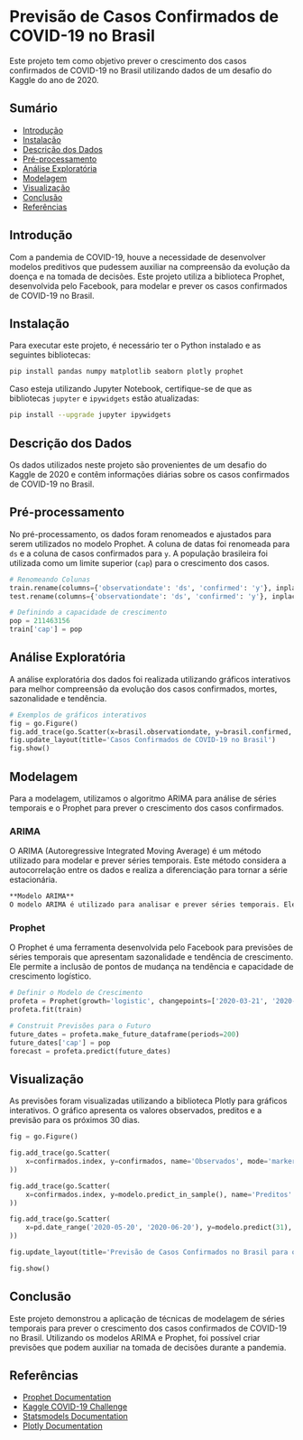 # Previsão de Casos Confirmados de COVID-19 no Brasil

Este projeto tem como objetivo prever o crescimento dos casos confirmados de COVID-19 no Brasil utilizando dados de um desafio do Kaggle do ano de 2020.

## Sumário

- [Introdução](#introdução)
- [Instalação](#instalação)
- [Descrição dos Dados](#descrição-dos-dados)
- [Pré-processamento](#pré-processamento)
- [Análise Exploratória](#análise-exploratória)
- [Modelagem](#modelagem)
- [Visualização](#visualização)
- [Conclusão](#conclusão)
- [Referências](#referências)

## Introdução

Com a pandemia de COVID-19, houve a necessidade de desenvolver modelos preditivos que pudessem auxiliar na compreensão da evolução da doença e na tomada de decisões. Este projeto utiliza a biblioteca Prophet, desenvolvida pelo Facebook, para modelar e prever os casos confirmados de COVID-19 no Brasil.

## Instalação

Para executar este projeto, é necessário ter o Python instalado e as seguintes bibliotecas:

```bash
pip install pandas numpy matplotlib seaborn plotly prophet
```

Caso esteja utilizando Jupyter Notebook, certifique-se de que as bibliotecas `jupyter` e `ipywidgets` estão atualizadas:

```bash
pip install --upgrade jupyter ipywidgets
```

## Descrição dos Dados

Os dados utilizados neste projeto são provenientes de um desafio do Kaggle de 2020 e contêm informações diárias sobre os casos confirmados de COVID-19 no Brasil.

## Pré-processamento

No pré-processamento, os dados foram renomeados e ajustados para serem utilizados no modelo Prophet. A coluna de datas foi renomeada para `ds` e a coluna de casos confirmados para `y`. A população brasileira foi utilizada como um limite superior (`cap`) para o crescimento dos casos.

```python
# Renomeando Colunas
train.rename(columns={'observationdate': 'ds', 'confirmed': 'y'}, inplace=True)
test.rename(columns={'observationdate': 'ds', 'confirmed': 'y'}, inplace=True)

# Definindo a capacidade de crescimento
pop = 211463156
train['cap'] = pop
```

## Análise Exploratória

A análise exploratória dos dados foi realizada utilizando gráficos interativos para melhor compreensão da evolução dos casos confirmados, mortes, sazonalidade e tendência.

```python
# Exemplos de gráficos interativos
fig = go.Figure()
fig.add_trace(go.Scatter(x=brasil.observationdate, y=brasil.confirmed, name='Casos Confirmados', mode='lines'))
fig.update_layout(title='Casos Confirmados de COVID-19 no Brasil')
fig.show()
```

## Modelagem

Para a modelagem, utilizamos o algoritmo ARIMA para análise de séries temporais e o Prophet para prever o crescimento dos casos confirmados.

### ARIMA

O ARIMA (Autoregressive Integrated Moving Average) é um método utilizado para modelar e prever séries temporais. Este método considera a autocorrelação entre os dados e realiza a diferenciação para tornar a série estacionária.

```markdown
**Modelo ARIMA**
O modelo ARIMA é utilizado para analisar e prever séries temporais. Ele considera a autocorrelação dos dados e realiza diferenciação para estabilizar a série. A sigla ARIMA significa Autoregressive Integrated Moving Average (Modelo Autorregressivo Integrado de Médias Móveis).
```

### Prophet

O Prophet é uma ferramenta desenvolvida pelo Facebook para previsões de séries temporais que apresentam sazonalidade e tendência de crescimento. Ele permite a inclusão de pontos de mudança na tendência e capacidade de crescimento logístico.

```python
# Definir o Modelo de Crescimento
profeta = Prophet(growth='logistic', changepoints=['2020-03-21', '2020-03-30', '2020-04-25', '2020-05-03', '2020-05-10'])
profeta.fit(train)

# Construit Previsões para o Futuro
future_dates = profeta.make_future_dataframe(periods=200)
future_dates['cap'] = pop
forecast = profeta.predict(future_dates)
```

## Visualização

As previsões foram visualizadas utilizando a biblioteca Plotly para gráficos interativos. O gráfico apresenta os valores observados, preditos e a previsão para os próximos 30 dias.

```python
fig = go.Figure()

fig.add_trace(go.Scatter(
    x=confirmados.index, y=confirmados, name='Observados', mode='markers', marker=dict(color='red')
))

fig.add_trace(go.Scatter(
    x=confirmados.index, y=modelo.predict_in_sample(), name='Preditos'
))

fig.add_trace(go.Scatter(
    x=pd.date_range('2020-05-20', '2020-06-20'), y=modelo.predict(31), name='Forecast'
))

fig.update_layout(title='Previsão de Casos Confirmados no Brasil para os Próximos 30 Dias')

fig.show()
```

## Conclusão

Este projeto demonstrou a aplicação de técnicas de modelagem de séries temporais para prever o crescimento dos casos confirmados de COVID-19 no Brasil. Utilizando os modelos ARIMA e Prophet, foi possível criar previsões que podem auxiliar na tomada de decisões durante a pandemia.

## Referências

- [Prophet Documentation](https://facebook.github.io/prophet/)
- [Kaggle COVID-19 Challenge](https://www.kaggle.com/c/covid19-global-forecasting)
- [Statsmodels Documentation](https://www.statsmodels.org/)
- [Plotly Documentation](https://plotly.com/python/)

